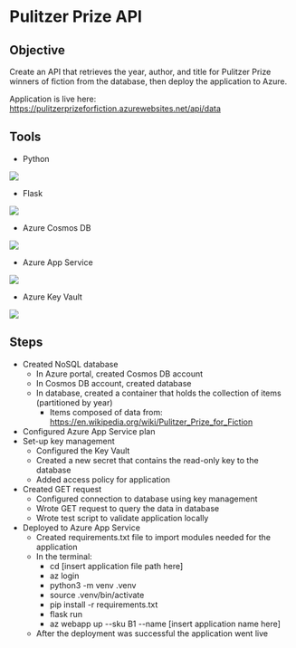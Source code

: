 # Pulitzer Prize API

## Objective
Create an API that retrieves the year, author, and title for Pulitzer 
Prize winners of fiction from the database, then deploy the application to Azure.

Application is live here: https://pulitzerprizeforfiction.azurewebsites.net/api/data
## Tools
- Python

![](https://upload.wikimedia.org/wikipedia/commons/c/c3/Python-logo-notext.svg)
- Flask

![](https://miro.medium.com/max/800/1*Q5EUk28Xc3iCDoMSkrd1_w.png)
- Azure Cosmos DB

![](https://azure.microsoft.com/svghandler/cosmos-db?width=600&height=315)
- Azure App Service

![](https://ms-azuretools.gallerycdn.vsassets.io/extensions/ms-azuretools/vscode-azureappservice/0.20.0/1604973785944/Microsoft.VisualStudio.Services.Icons.Default)
- Azure Key Vault

![](https://azure.microsoft.com/svghandler/key-vault?width=600&height=315)
## Steps
- Created NoSQL database
    - In Azure portal, created Cosmos DB account
    - In Cosmos DB account, created database
    - In database, created a container that holds the collection of items (partitioned by year)
        - Items composed of data from: https://en.wikipedia.org/wiki/Pulitzer_Prize_for_Fiction
- Configured Azure App Service plan
- Set-up key management
    - Configured the Key Vault
    - Created a new secret that contains the read-only key to the database
    - Added access policy for application
- Created GET request
    - Configured connection to database using key management
    - Wrote GET request to query the data in database
    - Wrote test script to validate application locally
- Deployed to Azure App Service
    - Created requirements.txt file to import modules needed for the application
    - In the terminal:
        - cd [insert application file path here]
        - az login
        - python3 -m venv .venv
        - source .venv/bin/activate
        - pip install -r requirements.txt
        - flask run
        - az webapp up --sku B1 --name [insert application name here]
    - After the deployment was successful the application went live
